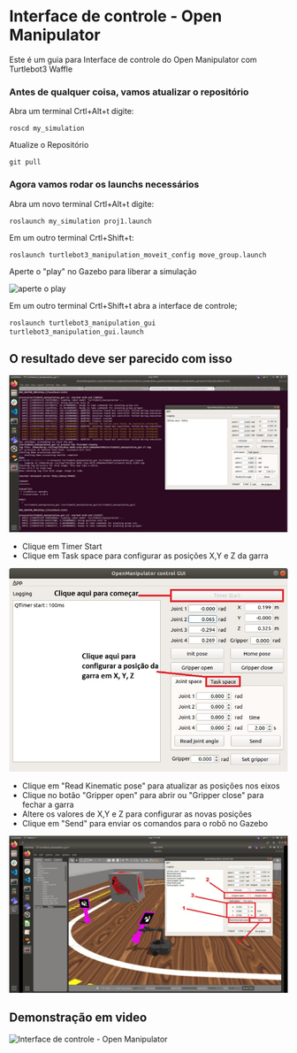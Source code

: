 # Interface de controle - Open Manipulator 

Este é um guia para  Interface de controle do Open Manipulator com Turtlebot3 Waffle


### Antes de qualquer coisa, vamos atualizar o repositório

Abra um terminal Crtl+Alt+t digite:

    roscd my_simulation
    
Atualize o Repositório

    git pull


### Agora vamos rodar os launchs necessários


Abra um novo terminal Crtl+Alt+t digite:

    roslaunch my_simulation proj1.launch 
    
Em um outro terminal Crtl+Shift+t:

    roslaunch turtlebot3_manipulation_moveit_config move_group.launch
    
Aperte o "play" no Gazebo para liberar a simulação

 ![aperte o play](https://github.com/arnaldojr/my_simulation/blob/master/garra/play.png)
 
    
Em um outro terminal Crtl+Shift+t abra a interface de controle;

    roslaunch turtlebot3_manipulation_gui turtlebot3_manipulation_gui.launch
  
  
 ## O resultado deve ser parecido com isso 
  
 ![O resultado deve ser parecido com isso](img/0.jpeg)
 
 
 
 - Clique em Timer Start 
 - Clique em Task space para configurar as posições X,Y e Z da garra
  
 ![imagem1](img/1.jpeg) 
 
 - Clique em "Read Kinematic pose" para atualizar as posições nos eixos
 - Clique no botão "Gripper open" para abrir ou "Gripper close" para fechar a garra
 - Altere os valores de X,Y e Z para configurar as novas posições 
 - Clique em "Send" para enviar os comandos para o robô no Gazebo
 
  ![imagem2](img/2.jpg) 


## Demonstração em video 

![Interface de controle - Open Manipulator](https://www.youtube.com/watch?v=hJwQbf5KGqc&feature=youtu.be) 
 


    
    
    
    
    
 

